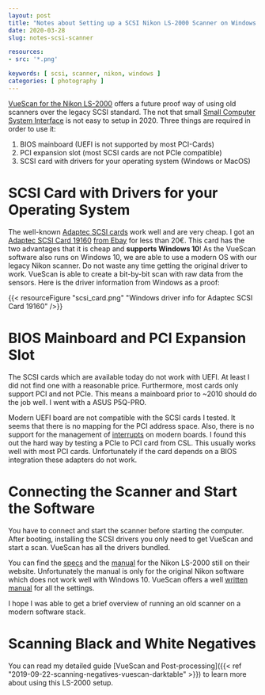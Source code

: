 ```yaml
---
layout: post
title: "Notes about Setting up a SCSI Nikon LS-2000 Scanner on Windows 10"
date: 2020-03-28
slug: notes-scsi-scanner

resources:
- src: '*.png'

keywords: [ scsi, scanner, nikon, windows ]
categories: [ photography ]
---
```


[VueScan for the Nikon LS-2000](https://www.hamrick.com/vuescan/nikon_ls_2000.html) offers a future proof way of using old scanners over the legacy SCSI standard. The not that small [Small Computer System Interface](https://en.wikipedia.org/wiki/SCSI) is not easy to setup in 2020. Three things are required in order to use it:
1. BIOS mainboard (UEFI is not supported by most PCI-Cards)
2. PCI expansion slot (most SCSI cards are not PCIe compatible)
3. SCSI card with drivers for your operating system (Windows or MacOS)

# SCSI Card with Drivers for your Operating System

The well-known [Adaptec SCSI cards](https://storage.microsemi.com/en-us/support/scsi/) work well and are very cheap. I got an [Adaptec SCSI Card 19160](https://storage.microsemi.com/en-us/support/scsi/u160/asc-19160/) [from Ebay](https://www.ebay.de/itm/Adaptec-Controller-Card-ASC-19160-ASC-29160N-PCI-SCSI-Adapter-U160-PCI3-0-NUR/252975397739) for less than 20€. This card has the two advantages that it is cheap and **supports Windows 10**! As the VueScan software also runs on Windows 10, we are able to use a modern OS with our legacy Nikon scanner. Do not waste any time getting the original driver to work. VueScan is able to create a bit-by-bit scan with raw data from the sensors. Here is the driver information from Windows as a proof:

{{< resourceFigure "scsi_card.png" "Windows driver info for Adaptec SCSI Card 19160" />}}

# BIOS Mainboard and PCI Expansion Slot

The SCSI cards which are available today do not work with UEFI. At least I did not find one with a reasonable price. Furthermore, most cards only support PCI and not PCIe. This means a mainboard prior to ~2010 should do the job well. I went with a ASUS P5Q-PRO.

Modern UEFI board are not compatible with the SCSI cards I tested. It seems that there is no mapping for the PCI address space. Also, there is no support for the management of [interrupts](https://en.wikipedia.org/wiki/Conventional_PCI#Interrupts) on modern boards. I found this out the hard way by testing a PCIe to PCI card from CSL. This usually works well with most PCI cards. Unfortunately if the card depends on a BIOS integration these adapters do not work.

# Connecting the Scanner and Start the Software

You have to connect and start the scanner before starting the computer. After booting, installing the SCSI drivers you only need to get VueScan and start a scan. VueScan has all the drivers bundled.

You can find the [specs](https://imaging.nikon.com/lineup/scanner/scoolscan_2000/spec.htm) and the [manual](https://cdn-10.nikon-cdn.com/pdf/LS2kug.pdf) for the Nikon LS-2000 still on their website. Unfortunately the manual is only for the original Nikon software which does not work well with Windows 10. VueScan offers a well [written manual](https://www.hamrick.com/vuescan/html/vuesc.htm) for all the settings.


I hope I was able to get a brief overview of running an old scanner on a modern software stack.


# Scanning Black and White Negatives

You can read my detailed guide [VueScan and Post-processing]({{< ref "2019-09-22-scanning-negatives-vuescan-darktable" >}}) to learn more about using this LS-2000 setup.
